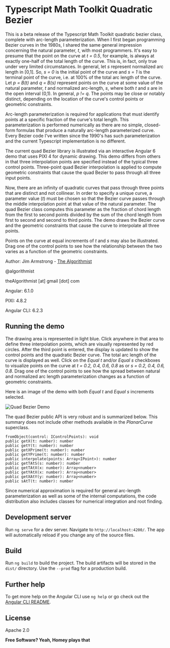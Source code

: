 # Typescript Math Toolkit Quadratic Bezier

This is a beta release of the Typescript Math Toolkit quadratic bezier class, complete with arc-length parameterization.  When I first began programming Bezier curves in the 1980s, I shared the same general impression concerning the natural parameter, _t_, with most programmers.  It's easy to presume that the point on the curve at _t = 0.5_, for example, is always at exactly one-half of the total length of the curve.  This is, in fact, only true under very limited circumstances.  In general, let _s_ represent normalized arc length in [0,1].  So, _s = 0_ is the initial point of the curve and _s = 1_ is the terminal point of the curve, i.e. at 100% of the total arc length of the curve.  Let _p = B(t)_ and _q = B(s)_ represent points on the curve at some value of the natural parameter, _t_ and normalized arc-length, _s_, where both _t_ and _s_ are in the open interval (0,1).  In general, _p != q_.  The points may be close or notably distinct, depending on the location of the curve's control points or geometric constraints.  

Arc-length parameterization is required for applications that must identify points at a specific fraction of the curve's total length.  This parameterization is performed numerically as there are no simple, closed-form formulas that produce a naturally arc-length parameterized curve.  Every Bezier code I've written since the 1990's has such parameterization and the current Typescript implementation is no different.  

The current quad Bezier library is illustrated via an interactive Angular 6 demo that uses PIXI 4 for dynamic drawing.  This demo differs from others in that three interpolation points are specified instead of the typical three control points.  Three-point quad Bezier interpolation is applied to compute geometric constraints that cause the quad Bezier to pass through all three input points.

Now, there are an infinity of quadratic curves that pass through three points that are distinct and not collinear.  In order to specify a unique curve, a parameter value (_t_) must be chosen so that the Bezier curve passes through the middle interpolation point at that value of the natural parameter.  The quad Bezier class computes this parameter as the fraction of chord length from the first to second points divided by the sum of the chord length from first to second and second to third points.  The demo draws the Bezier curve and the geometric constraints that cause the curve to interpolate all three points.

Points on the curve at equal increments of _t_ and _s_ may also be illustrated.  Drag one of the control points to see how the relationship between the two varies as a function of the geometric constraints.


Author:  Jim Armstrong - [The Algorithmist]

@algorithmist

theAlgorithmist [at] gmail [dot] com

Angular: 6.1.0

PIXI: 4.8.2

Angular CLI: 6.2.3

## Running the demo

The drawing area is represented in light blue.  Click anywhere in that area to define three interpolation points, which are visually represented by red circles.  After the third point is entered, the display is updated to show the control points and the quadratic Bezier curve.  The total arc length of the curve is displayed as well.  Click on the _Equal t_ and/or _Equal s_ checkboxes to visualize points on the curve at _t = 0.2, 0.4, 0.6, 0.8_ as or _s = 0.2, 0.4, 0.6, 0.8_.  Drag one of the control points to see how the spread between natural and normalized arc length parameterization changes as a function of geometric constraints.

Here is an image of the demo with both _Equal t_ and _Equal s_ increments selected.

![Quad Bezier Demo](quad1.png)

The quad Bezier public API is very robust and is summarized below.  This summary does not include other methods available in the _PlanarCurve_ superclass.


```
fromObject(control: IControlPoints): void
public getX(t: number): number
public getY(t: number): number
public getXPrime(t: number): number
public getYPrime(t: number): number
public interpolate(points: Array<IPoint>): number
public getTAtS(s: number): number
public getTAtX(x: number): Array<number>
public getYAtX(x: number): Array<number>
public getXAtY(y: number): Array<number>
public sAtT(t: number): number
```

Since numerical approximation is required for general arc-length parameterization as well as some of the internal computations, the code distribution also includes classes for numerical integration and root finding.


## Development server

Run `ng serve` for a dev server. Navigate to `http://localhost:4200/`. The app will automatically reload if you change any of the source files.


## Build

Run `ng build` to build the project. The build artifacts will be stored in the `dist/` directory. Use the `--prod` flag for a production build.


## Further help

To get more help on the Angular CLI use `ng help` or go check out the [Angular CLI README](https://github.com/angular/angular-cli/blob/master/README.md).


License
----

Apache 2.0

**Free Software? Yeah, Homey plays that**

[//]: # (kudos http://stackoverflow.com/questions/4823468/store-comments-in-markdown-syntax)

[The Algorithmist]: <http://algorithmist.net>
